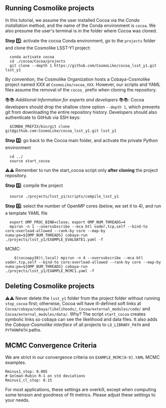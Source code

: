 ## Running Cosmolike projects <a name="running_cosmolike_projects"></a> 

In this tutorial, we assume the user installed Cocoa via the *Conda installation* method, and the name of the Conda environment is `cocoa`. We also presume the user's terminal is in the folder where Cocoa was cloned.

 **Step :one:**: activate the cocoa Conda environment, go to the `projects` folder and clone the Cosmolike LSST-Y1 project:
    
      conda activate cocoa
      cd ./cocoa/Cocoa/projects
      git clone --depth 1 https://github.com/CosmoLike/cocoa_lsst_y1.git lsst_y1 

By convention, the Cosmolike Organization hosts a Cobaya-Cosmolike project named XXX at `CosmoLike/cocoa_XXX`. However, our scripts and YAML files assume the removal of the `cocoa_` prefix when cloning the repository.

📚📚 *Additional Information for experts and developers* 📚📚: Cocoa developers should drop the shallow clone option `--depth 1`, which prevents git from downloading the entire repository history. Developers should also authenticate to GitHub via SSH keys:

      $CONDA_PREFIX/bin/git clone git@github.com:CosmoLike/cocoa_lsst_y1.git lsst_y1
      
 **Step :two:**: go back to the Cocoa main folder, and activate the private Python environment
    
      cd ../
      source start_cocoa
 
:warning::warning: Remember to run the start_cocoa script only **after cloning** the project repository. 

**Step :three:**: compile the project
 
      source ./projects/lsst_y1/scripts/compile_lsst_y1

**Step :four:**: select the number of OpenMP cores (below, we set it to 4), and run a template YAML file
    
      export OMP_PROC_BIND=close; export OMP_NUM_THREADS=4
      mpirun -n 1 --oversubscribe --mca btl vader,tcp,self --bind-to core:overload-allowed --rank-by core --map-by numa:pe=${OMP_NUM_THREADS} cobaya-run ./projects/lsst_y1/EXAMPLE_EVALUATE1.yaml -f
 
MCMC:

        $(cocoapy38)(.local) mpirun -n 4 --oversubscribe --mca btl vader,tcp,self --bind-to core:overload-allowed --rank-by core --map-by numa:pe=${OMP_NUM_THREADS} cobaya-run ./projects/lsst_y1/EXAMPLE_MCMC1.yaml -f

## Deleting Cosmolike projects <a name="running_cosmolike_projects"></a>

:warning::warning: Never delete the `lsst_y1` folder from the project folder without running `stop_cocoa` first; otherwise, Cocoa will have ill-defined soft links at `Cocoa/cobaya/cobaya/likelihoods/`, `Cocoa/external_modules/code/` and `Cocoa/external_modules/data/`. Why? The script `start_cocoa` creates symbolic links so cobaya can see the likelihood and data files. It also adds the *Cobaya-Cosmolike interface* of all projects to `LD_LIBRARY_PATH` and `PYTHONPATH` paths.

## MCMC Convergence Criteria <a name="running_cosmolike_projects"></a>

  We are strict in our convergence criteria on `EXAMPLE_MCMC[0-9].YAML` MCMC examples.
  
    Rminus1_stop: 0.005
    # Gelman-Rubin R-1 on std deviations
    Rminus1_cl_stop: 0.15
    
For most applications, these settings are overkill, except when computing some tension and goodness of fit metrics. Please adjust these settings to your needs. 
